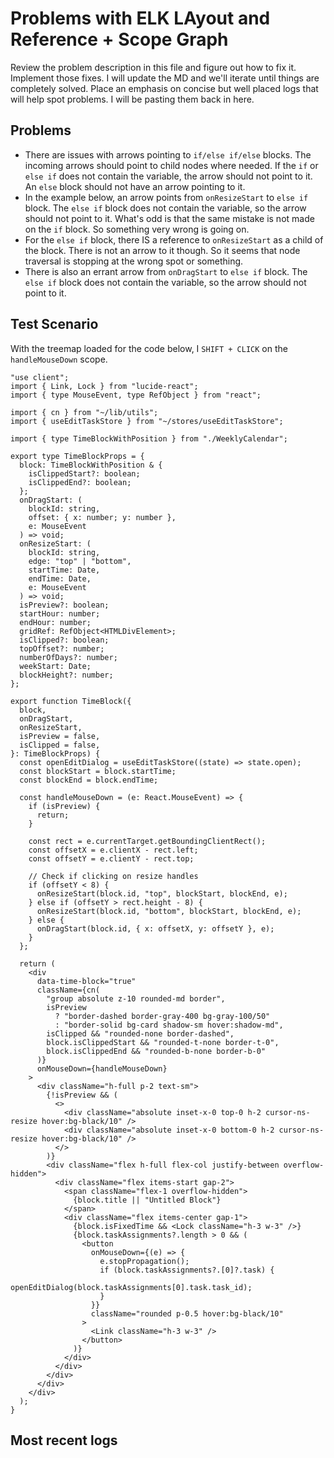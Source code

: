 # Problems with ELK LAyout and Reference + Scope Graph

Review the problem description in this file and figure out how to fix it. Implement those fixes. I will update the MD and we'll iterate until things are completely solved. Place an emphasis on concise but well placed logs that will help spot problems. I will be pasting them back in here.

## Problems

- There are issues with arrows pointing to `if/else if/else` blocks. The incoming arrows should point to child nodes where needed. If the `if` or `else if` does not contain the variable, the arrow should not point to it. An `else` block should not have an arrow pointing to it.
- In the example below, an arrow points from `onResizeStart` to `else if` block. The `else if` block does not contain the variable, so the arrow should not point to it. What's odd is that the same mistake is not made on the `if` block. So something very wrong is going on.
- For the `else if` block, there IS a reference to `onResizeStart` as a child of the block. There is not an arrow to it though. So it seems that node traversal is stopping at the wrong spot or something.
- There is also an errant arrow from `onDragStart` to `else if` block. The `else if` block does not contain the variable, so the arrow should not point to it.

## Test Scenario

With the treemap loaded for the code below, I `SHIFT + CLICK` on the `handleMouseDown` scope.

```tsx
"use client";
import { Link, Lock } from "lucide-react";
import { type MouseEvent, type RefObject } from "react";

import { cn } from "~/lib/utils";
import { useEditTaskStore } from "~/stores/useEditTaskStore";

import { type TimeBlockWithPosition } from "./WeeklyCalendar";

export type TimeBlockProps = {
  block: TimeBlockWithPosition & {
    isClippedStart?: boolean;
    isClippedEnd?: boolean;
  };
  onDragStart: (
    blockId: string,
    offset: { x: number; y: number },
    e: MouseEvent
  ) => void;
  onResizeStart: (
    blockId: string,
    edge: "top" | "bottom",
    startTime: Date,
    endTime: Date,
    e: MouseEvent
  ) => void;
  isPreview?: boolean;
  startHour: number;
  endHour: number;
  gridRef: RefObject<HTMLDivElement>;
  isClipped?: boolean;
  topOffset?: number;
  numberOfDays?: number;
  weekStart: Date;
  blockHeight?: number;
};

export function TimeBlock({
  block,
  onDragStart,
  onResizeStart,
  isPreview = false,
  isClipped = false,
}: TimeBlockProps) {
  const openEditDialog = useEditTaskStore((state) => state.open);
  const blockStart = block.startTime;
  const blockEnd = block.endTime;

  const handleMouseDown = (e: React.MouseEvent) => {
    if (isPreview) {
      return;
    }

    const rect = e.currentTarget.getBoundingClientRect();
    const offsetX = e.clientX - rect.left;
    const offsetY = e.clientY - rect.top;

    // Check if clicking on resize handles
    if (offsetY < 8) {
      onResizeStart(block.id, "top", blockStart, blockEnd, e);
    } else if (offsetY > rect.height - 8) {
      onResizeStart(block.id, "bottom", blockStart, blockEnd, e);
    } else {
      onDragStart(block.id, { x: offsetX, y: offsetY }, e);
    }
  };

  return (
    <div
      data-time-block="true"
      className={cn(
        "group absolute z-10 rounded-md border",
        isPreview
          ? "border-dashed border-gray-400 bg-gray-100/50"
          : "border-solid bg-card shadow-sm hover:shadow-md",
        isClipped && "rounded-none border-dashed",
        block.isClippedStart && "rounded-t-none border-t-0",
        block.isClippedEnd && "rounded-b-none border-b-0"
      )}
      onMouseDown={handleMouseDown}
    >
      <div className="h-full p-2 text-sm">
        {!isPreview && (
          <>
            <div className="absolute inset-x-0 top-0 h-2 cursor-ns-resize hover:bg-black/10" />
            <div className="absolute inset-x-0 bottom-0 h-2 cursor-ns-resize hover:bg-black/10" />
          </>
        )}
        <div className="flex h-full flex-col justify-between overflow-hidden">
          <div className="flex items-start gap-2">
            <span className="flex-1 overflow-hidden">
              {block.title || "Untitled Block"}
            </span>
            <div className="flex items-center gap-1">
              {block.isFixedTime && <Lock className="h-3 w-3" />}
              {block.taskAssignments?.length > 0 && (
                <button
                  onMouseDown={(e) => {
                    e.stopPropagation();
                    if (block.taskAssignments?.[0]?.task) {
                      openEditDialog(block.taskAssignments[0].task.task_id);
                    }
                  }}
                  className="rounded p-0.5 hover:bg-black/10"
                >
                  <Link className="h-3 w-3" />
                </button>
              )}
            </div>
          </div>
        </div>
      </div>
    </div>
  );
}
```

## Most recent logs

```

```
